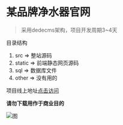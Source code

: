 某品牌净水器官网
==

> 采用dedecms架构，项目开发周期3~4天

目录结构
 1. src => 整站源码
 2. static => 前端静态网页源码
 3. sql => 数据库文件
 4. other => 没有用的
 

项目线上地址[点击访问][1]


  [1]: http://hx.bhujw.cn/
  
**请勿下载用作于商业目的**

![图](https://github.com/wangjinxin613/ImageCache/raw/jingshuiqi/other/other.png)
